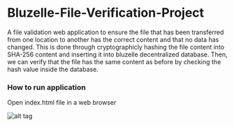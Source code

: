 # Bluzelle-File-Verification-Project

A file validation web application to ensure the file that has been transferred from one location to another has the correct content and that no data has changed. This is done through cryptographicly hashing the file content into SHA-256 content and inserting it into bluzelle decentralized database. Then, we can verify that the file has the same content as before by checking the hash value inside the database.

### How to run application

Open index.html file in a web browser

![alt tag](https://user-images.githubusercontent.com/11578999/39667183-1fec9dde-5065-11e8-8abd-82395a9639a1.png)
